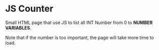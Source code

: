 # JS Counter

Small HTML page that use JS to list all INT Number from 0 to **NUMBER VARIABLES**. 

Note that if the number is too important, the page will take more time to load.